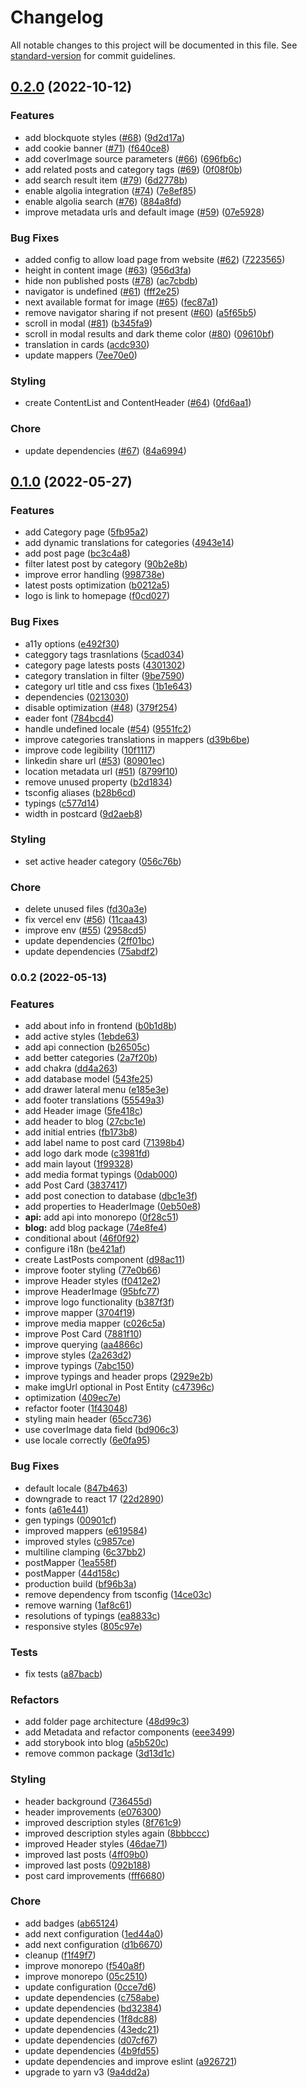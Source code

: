 # Changelog

All notable changes to this project will be documented in this file. See [standard-version](https://github.com/conventional-changelog/standard-version) for commit guidelines.

## [0.2.0](https://github.com/yisuses/whemotion/compare/@whe-blog@0.1.0...@whe-blog@0.2.0) (2022-10-12)


### Features

* add blockquote styles ([#68](https://github.com/yisuses/whemotion/issues/68)) ([9d2d17a](https://github.com/yisuses/whemotion/commit/9d2d17ab0c99c972942f4ecc3968c8ea3921add5))
* add cookie banner ([#71](https://github.com/yisuses/whemotion/issues/71)) ([f640ce8](https://github.com/yisuses/whemotion/commit/f640ce85d2ab756df52bc52311e599ec3def56ee))
* add coverImage source parameters ([#66](https://github.com/yisuses/whemotion/issues/66)) ([696fb6c](https://github.com/yisuses/whemotion/commit/696fb6c66dd5931a4c4e5cab8ddc5bc462d40cc0))
* add related posts and category tags ([#69](https://github.com/yisuses/whemotion/issues/69)) ([0f08f0b](https://github.com/yisuses/whemotion/commit/0f08f0bd70e95edb283d6d0ca3b209cd490f72d1))
* add search result item ([#79](https://github.com/yisuses/whemotion/issues/79)) ([6d2778b](https://github.com/yisuses/whemotion/commit/6d2778bedd0c9198d8d8ec195e5b2f8ef90c09da))
* enable algolia integration ([#74](https://github.com/yisuses/whemotion/issues/74)) ([7e8ef85](https://github.com/yisuses/whemotion/commit/7e8ef859f5aa6481bc81cee470d6fecca30599bd))
* enable algolia search ([#76](https://github.com/yisuses/whemotion/issues/76)) ([884a8fd](https://github.com/yisuses/whemotion/commit/884a8fdb719086851bca31f5c2e4ccafb7fe4fb7))
* improve metadata urls and default image ([#59](https://github.com/yisuses/whemotion/issues/59)) ([07e5928](https://github.com/yisuses/whemotion/commit/07e592838dd5359dfce87a77a24bc38d83ed31f2))


### Bug Fixes

* added config to allow load page from website ([#62](https://github.com/yisuses/whemotion/issues/62)) ([7223565](https://github.com/yisuses/whemotion/commit/72235657b02ce751ac8bb3d025d34251f1e9ff77))
* height in content image ([#63](https://github.com/yisuses/whemotion/issues/63)) ([956d3fa](https://github.com/yisuses/whemotion/commit/956d3fa84c6f9ef20eb033841a2f617fe2228eba))
* hide non published posts ([#78](https://github.com/yisuses/whemotion/issues/78)) ([ac7cbdb](https://github.com/yisuses/whemotion/commit/ac7cbdb498a29a87b9aa54a9a628d48fdb86c435))
* navigator is undefined ([#61](https://github.com/yisuses/whemotion/issues/61)) ([fff2e25](https://github.com/yisuses/whemotion/commit/fff2e25ca463bac8440ac8b13135c485fa7a9d9a))
* next available format for image ([#65](https://github.com/yisuses/whemotion/issues/65)) ([fec87a1](https://github.com/yisuses/whemotion/commit/fec87a11c13ec3b3693a8e462f5deb7fa8ef5149))
* remove navigator sharing if not present ([#60](https://github.com/yisuses/whemotion/issues/60)) ([a5f65b5](https://github.com/yisuses/whemotion/commit/a5f65b5117b573628552bd30bf58ce67c7a93b4f))
* scroll in modal ([#81](https://github.com/yisuses/whemotion/issues/81)) ([b345fa9](https://github.com/yisuses/whemotion/commit/b345fa9cc479a4f4ec6a0d4621212928ae65bac7))
* scroll in modal results and dark theme color ([#80](https://github.com/yisuses/whemotion/issues/80)) ([09610bf](https://github.com/yisuses/whemotion/commit/09610bf697dc4f8e2cf8c2ae2060cf212381937c))
* translation in cards ([acdc930](https://github.com/yisuses/whemotion/commit/acdc93020eb3b0c2d5c5407eefb08b3983ed1cb3))
* update mappers ([7ee70e0](https://github.com/yisuses/whemotion/commit/7ee70e0aaa71006d0ae0a0194eabe8e66218173d))


### Styling

* create ContentList and ContentHeader ([#64](https://github.com/yisuses/whemotion/issues/64)) ([0fd6aa1](https://github.com/yisuses/whemotion/commit/0fd6aa18b0685bc0787f2e085f1850147a11bbb4))


### Chore

* update dependencies ([#67](https://github.com/yisuses/whemotion/issues/67)) ([84a6994](https://github.com/yisuses/whemotion/commit/84a69946542339a9dbbbf26b8b8b3d71311b6ed0))

## [0.1.0](https://github.com/yisuses/whemotion/compare/@whe-blog@0.0.2...@whe-blog@0.1.0) (2022-05-27)


### Features

* add Category page ([5fb95a2](https://github.com/yisuses/whemotion/commit/5fb95a214e0f2a6674f37ff65cbddb914460aad3))
* add dynamic translations for categories ([4943e14](https://github.com/yisuses/whemotion/commit/4943e140386afd91ff81ff69175781bf675928b8))
* add post page ([bc3c4a8](https://github.com/yisuses/whemotion/commit/bc3c4a814d0b9bcc887ff2e99d55fc5e6411e972))
* filter latest post by category ([90b2e8b](https://github.com/yisuses/whemotion/commit/90b2e8b262d45e3478015861fa9346b6d0e02ac0))
* improve error handling ([998738e](https://github.com/yisuses/whemotion/commit/998738e176fad35cc18234ef130cd7d72d824845))
* latest posts optimization ([b0212a5](https://github.com/yisuses/whemotion/commit/b0212a55de783f837816b83b9f00b85ebc11e23e))
* logo is link to homepage ([f0cd027](https://github.com/yisuses/whemotion/commit/f0cd027cad882053a8cd3a3fb19e0ed3bf04295e))


### Bug Fixes

* a11y options ([e492f30](https://github.com/yisuses/whemotion/commit/e492f30d84953ed6b405ef5241f4b3157429c0b1))
* categgory tags trasnlations ([5cad034](https://github.com/yisuses/whemotion/commit/5cad03446de59c67fd9bc5e5d64275c51b85553b))
* category page latests posts ([4301302](https://github.com/yisuses/whemotion/commit/430130283cca5fbe42c873b16f93ba8739bff0ab))
* category translation in filter ([9be7590](https://github.com/yisuses/whemotion/commit/9be759009c4b2c04487b6cce3ba3e30bb5a1ce8b))
* category url title and css fixes ([1b1e643](https://github.com/yisuses/whemotion/commit/1b1e6432c36f38afb35378848cf905122ff272a1))
* dependencies ([0213030](https://github.com/yisuses/whemotion/commit/02130307abc44d9529615b93794364618868a3df))
* disable optimization ([#48](https://github.com/yisuses/whemotion/issues/48)) ([379f254](https://github.com/yisuses/whemotion/commit/379f2543dbeaa9a0db52568c2d2c401e87bb9ea9))
* eader font ([784bcd4](https://github.com/yisuses/whemotion/commit/784bcd4709abe3288bb6d1348ec10da8c0980aea))
* handle undefined locale ([#54](https://github.com/yisuses/whemotion/issues/54)) ([9551fc2](https://github.com/yisuses/whemotion/commit/9551fc2ec04df93066259a0833cb6b9f0a3fe767))
* improve categories translations in mappers ([d39b6be](https://github.com/yisuses/whemotion/commit/d39b6be5948e898dc887b76b442d1a3396f1cf2d))
* improve code legibility ([10f1117](https://github.com/yisuses/whemotion/commit/10f1117b63dbc2d3f3ba47e1e10067a4edf8c66a))
* linkedin share url ([#53](https://github.com/yisuses/whemotion/issues/53)) ([80901ec](https://github.com/yisuses/whemotion/commit/80901ec1fe9d193b014f43cada0774522f7c3902))
* location metadata url ([#51](https://github.com/yisuses/whemotion/issues/51)) ([8799f10](https://github.com/yisuses/whemotion/commit/8799f106b9b8312177a36b731c2791d3786521e9))
* remove unused property ([b2d1834](https://github.com/yisuses/whemotion/commit/b2d1834bc27cc706b2176f6c34e466ec8b723aed))
* tsconfig aliases ([b28b6cd](https://github.com/yisuses/whemotion/commit/b28b6cd2793102d98798f8da069117207830cc94))
* typings ([c577d14](https://github.com/yisuses/whemotion/commit/c577d146eaf0d1be0df04d57f8a3fb38adfa0132))
* width in postcard ([9d2aeb8](https://github.com/yisuses/whemotion/commit/9d2aeb879d224efd675af12328831af0d9a19bef))


### Styling

* set active header category ([056c76b](https://github.com/yisuses/whemotion/commit/056c76bbcca9ffe2e53e58d25cfeb04a95aa0c0d))


### Chore

* delete unused files ([fd30a3e](https://github.com/yisuses/whemotion/commit/fd30a3e156926813215565e08b5b1d694d8e0e92))
* fix vercel env ([#56](https://github.com/yisuses/whemotion/issues/56)) ([11caa43](https://github.com/yisuses/whemotion/commit/11caa43751f13a0a9cccf78263905551a629accf))
* improve env ([#55](https://github.com/yisuses/whemotion/issues/55)) ([2958cd5](https://github.com/yisuses/whemotion/commit/2958cd509bd2b69ccfec2a4e3a64dfce0da23b84))
* update dependencies ([2ff01bc](https://github.com/yisuses/whemotion/commit/2ff01bcee4b73f71c5c67eb88c94efa7b572e2fe))
* update dependencies ([75abdf2](https://github.com/yisuses/whemotion/commit/75abdf23d1c2a4ccfa88a3c87e66e003533b9e21))

### 0.0.2 (2022-05-13)


### Features

* add about info in frontend ([b0b1d8b](https://github.com/yisuses/whemotion/commit/b0b1d8b8453e48e3b496ca650c3a4dd49c7ad19a))
* add active styles ([1ebde63](https://github.com/yisuses/whemotion/commit/1ebde631da298e716b07e74d6df0bd316a25bc03))
* add api connection ([b26505c](https://github.com/yisuses/whemotion/commit/b26505ca83237260474076446aa3be0a905e05f8))
* add better categories ([2a7f20b](https://github.com/yisuses/whemotion/commit/2a7f20bab46986fe8bb56e3dcf04cee058e2072e))
* add chakra ([dd4a263](https://github.com/yisuses/whemotion/commit/dd4a2637c1b25ca299f1003fa0b9d7bd9ae5e050))
* add database model ([543fe25](https://github.com/yisuses/whemotion/commit/543fe2599d4b9f53082f9702390ad87712a12d05))
* add drawer lateral menu ([e185e3e](https://github.com/yisuses/whemotion/commit/e185e3e5a6df0a6fd31180b253a2309921ccf440))
* add footer translations ([55549a3](https://github.com/yisuses/whemotion/commit/55549a3631b8e660026b3375e5b23275216a02c3))
* add Header image ([5fe418c](https://github.com/yisuses/whemotion/commit/5fe418c482e552351faf564500358e64fd420be1))
* add header to blog ([27cbc1e](https://github.com/yisuses/whemotion/commit/27cbc1efcdd193ed3f80d8e9d1b6c47c38e9b10d))
* add initial entries ([fb173b8](https://github.com/yisuses/whemotion/commit/fb173b843f97a4b5ac1896b74f72be74bdc09d3b))
* add label name to post card ([71398b4](https://github.com/yisuses/whemotion/commit/71398b437e6d3901c9b76177f188026bcae34473))
* add logo dark mode ([c3981fd](https://github.com/yisuses/whemotion/commit/c3981fdcb487246174f04e5ccde0a556432965a6))
* add main layout ([1f99328](https://github.com/yisuses/whemotion/commit/1f99328f1934eb8328414c47c788f13b601fd1b5))
* add media format typings ([0dab000](https://github.com/yisuses/whemotion/commit/0dab00002d932f889776a04b7ad85bf4abbacf2b))
* add Post Card ([3837417](https://github.com/yisuses/whemotion/commit/3837417c039fe5fd1cd599e529530b90f5985952))
* add post conection to database ([dbc1e3f](https://github.com/yisuses/whemotion/commit/dbc1e3f314cb5ce087d4389d70ccbddbd477d16b))
* add properties to HeaderImage ([0eb50e8](https://github.com/yisuses/whemotion/commit/0eb50e8d04b3c1a47166bb0017a24e0b980e5b72))
* **api:** add api into monorepo ([0f28c51](https://github.com/yisuses/whemotion/commit/0f28c51ef13581ce4c2399da52b45ce91b46fc39))
* **blog:** add blog package ([74e8fe4](https://github.com/yisuses/whemotion/commit/74e8fe43cb51193c568f8d12eb84c371addacef0))
* conditional about ([46f0f92](https://github.com/yisuses/whemotion/commit/46f0f927b79503f351ac69afca49e533e460fcd1))
* configure i18n ([be421af](https://github.com/yisuses/whemotion/commit/be421af9b970aa9529ea66744af46827ec58c6e1))
* create LastPosts component ([d98ac11](https://github.com/yisuses/whemotion/commit/d98ac11f833b523e61b7e4cf87ba2cb7051a340d))
* improve footer styling ([77e0b66](https://github.com/yisuses/whemotion/commit/77e0b6611d37f449228ea4c8bf0c3c7725917fb3))
* improve Header styles ([f0412e2](https://github.com/yisuses/whemotion/commit/f0412e2437ec530dbbc92cab97c12026080d60ad))
* improve HeaderImage ([95bfc77](https://github.com/yisuses/whemotion/commit/95bfc77796f52dd46be436d00460f88caa12c128))
* improve logo functionality ([b387f3f](https://github.com/yisuses/whemotion/commit/b387f3fe19f9f0a197f618fa9e6069ae88588862))
* improve mapper ([3704f19](https://github.com/yisuses/whemotion/commit/3704f195b3821540d927ceaaf0dde7b950cf7b8f))
* improve media  mapper ([c026c5a](https://github.com/yisuses/whemotion/commit/c026c5a0b551f80025bf30e3c389806cb36ebf0c))
* improve Post Card ([7881f10](https://github.com/yisuses/whemotion/commit/7881f10cc1f3af4d5ef1d36788262912000ca513))
* improve querying ([aa4866c](https://github.com/yisuses/whemotion/commit/aa4866c40ced8b8bcc05e63a24874d137b812274))
* improve styles ([2a263d2](https://github.com/yisuses/whemotion/commit/2a263d2ae83b11ef18085a9632959934f34a7476))
* improve typings ([7abc150](https://github.com/yisuses/whemotion/commit/7abc150538b8b5a0cb7ad70667bee5a7c3507c22))
* improve typings and header props ([2929e2b](https://github.com/yisuses/whemotion/commit/2929e2b3a0d5db71972274030c6c3215890d198b))
* make imgUrl optional in Post Entity ([c47396c](https://github.com/yisuses/whemotion/commit/c47396cd6484eecc3b0689abbd8cfe66923c58d5))
* optimization ([409ec7e](https://github.com/yisuses/whemotion/commit/409ec7ee956121008689809965f807949a223d0c))
* refactor footer ([1f43048](https://github.com/yisuses/whemotion/commit/1f43048bb9d82cb765423c6d636d8ac35b2d93c2))
* styling main header ([65cc736](https://github.com/yisuses/whemotion/commit/65cc73660a9e6d2bb8a93b74a27bdad13e37f426))
* use coverImage data field ([bd906c3](https://github.com/yisuses/whemotion/commit/bd906c375f19cd65cd57dbf40507875f1f5727a3))
* use locale correctly ([6e0fa95](https://github.com/yisuses/whemotion/commit/6e0fa95ef4ee066e9721ce54fe2ec29eab457f32))


### Bug Fixes

* default locale ([847b463](https://github.com/yisuses/whemotion/commit/847b4631a70195b1b57292eb15276d409db1fc53))
* downgrade to react 17 ([22d2890](https://github.com/yisuses/whemotion/commit/22d289002add24674d3aa22487d02b985e36fab1))
* fonts ([a61e441](https://github.com/yisuses/whemotion/commit/a61e4417126821807078e3685fe3e154c739da37))
* gen typings ([00901cf](https://github.com/yisuses/whemotion/commit/00901cfec10a72a60243cd6b74fbd6e44543f57e))
* improved mappers ([e619584](https://github.com/yisuses/whemotion/commit/e61958482d4e47409c762d9f7b4bb07ecd47f073))
* improved styles ([c9857ce](https://github.com/yisuses/whemotion/commit/c9857ce3a2a4576e6f0029e279da0653e4d718c8))
* multiline clamping ([6c37bb2](https://github.com/yisuses/whemotion/commit/6c37bb29ad1ce51d186f10a868ae60330f548b93))
* postMapper ([1ea558f](https://github.com/yisuses/whemotion/commit/1ea558f59991ec99f72be06a7b0416d68ffeaf07))
* postMapper ([44d158c](https://github.com/yisuses/whemotion/commit/44d158cc9a8fc32145e23a153951697122688e3f))
* production build ([bf96b3a](https://github.com/yisuses/whemotion/commit/bf96b3a7308d686729d58ca29d401526560990f2))
* remove dependency from tsconfig ([14ce03c](https://github.com/yisuses/whemotion/commit/14ce03c68a55bf0adfc6b1320e97cd97a3d4f38f))
* remove warning ([1af8c61](https://github.com/yisuses/whemotion/commit/1af8c6166d08f39fd9eb72b0444542eeedda71b1))
* resolutions of typings ([ea8833c](https://github.com/yisuses/whemotion/commit/ea8833c5ac8c968ffc6f9064fc818a6b8e583ed6))
* responsive styles ([805c97e](https://github.com/yisuses/whemotion/commit/805c97e0a79581d7afa6e38f8a449e85e483b864))


### Tests

* fix tests ([a87bacb](https://github.com/yisuses/whemotion/commit/a87bacb7bcaff978228ceddb20c4be0b3c846380))


### Refactors

* add folder page architecture ([48d99c3](https://github.com/yisuses/whemotion/commit/48d99c3134fb304712c3f3813b69a0cec856aaf2))
* add Metadata and refactor components ([eee3499](https://github.com/yisuses/whemotion/commit/eee3499e36fd77a336c05f844110a4720f676b9e))
* add storybook into blog ([a5b520c](https://github.com/yisuses/whemotion/commit/a5b520c78c6f804407929abbfeb35fcaa01dd322))
* remove common package ([3d13d1c](https://github.com/yisuses/whemotion/commit/3d13d1caaf7f8da5c1beecb4cebf759a2157c0cb))


### Styling

* header background ([736455d](https://github.com/yisuses/whemotion/commit/736455dfeb723bed3262f2b0b5229a152d3e6a45))
* header improvements ([e076300](https://github.com/yisuses/whemotion/commit/e0763001abcdfa23cc4a2395deee69bdc174ff72))
* improved description styles ([8f761c9](https://github.com/yisuses/whemotion/commit/8f761c9192b0b7ae6ddfe13b29f35c4a76d88142))
* improved description styles again ([8bbbccc](https://github.com/yisuses/whemotion/commit/8bbbccc5e292af1a0c8c1ea73755e6fedff9ba40))
* improved Header styles ([46dae71](https://github.com/yisuses/whemotion/commit/46dae717ae7404f63d5cbb20cd5640c83a2fb936))
* improved last posts ([4ff09b0](https://github.com/yisuses/whemotion/commit/4ff09b0dff9f44101fe41f96dfb04694cdec0e1c))
* improved last posts ([092b188](https://github.com/yisuses/whemotion/commit/092b188456bbe2071c365491023a3e6129da9ddc))
* post card improvements ([fff6680](https://github.com/yisuses/whemotion/commit/fff6680f0c900b69d3d72bafd46b9a0a693289a4))


### Chore

* add badges ([ab65124](https://github.com/yisuses/whemotion/commit/ab651241af952ed17541923607313851bd74bd95))
* add next configuration ([1ed44a0](https://github.com/yisuses/whemotion/commit/1ed44a0a492e2fe346e70630126644d728fb363b))
* add next configuration ([d1b6670](https://github.com/yisuses/whemotion/commit/d1b6670a78a25af2dbb5ac202684e0b4d4b5303a))
* cleanup ([f1f49f7](https://github.com/yisuses/whemotion/commit/f1f49f7cf353bb007e977c7df57e53f3b4fd97c6))
* improve monorepo ([f540a8f](https://github.com/yisuses/whemotion/commit/f540a8fe1a4eb6dff4275899e6926d58ea11181f))
* improve monorepo ([05c2510](https://github.com/yisuses/whemotion/commit/05c25109d8b0195f0847012083b016fb35821f85))
* update configuration ([0cce7d6](https://github.com/yisuses/whemotion/commit/0cce7d6dc390a971fb982bf185ba0ee2ab1aaa9b))
* update dependencies ([c758abe](https://github.com/yisuses/whemotion/commit/c758abe493bfa2e77e21a060f034b2d76957c669))
* update dependencies ([bd32384](https://github.com/yisuses/whemotion/commit/bd32384c5182cd4502f5d3b840903ba148d199e2))
* update dependencies ([1f8dc88](https://github.com/yisuses/whemotion/commit/1f8dc880b257f05318ea977ad58355772f5caebd))
* update dependencies ([43edc21](https://github.com/yisuses/whemotion/commit/43edc21b9f5a32203e43314764c982a6227aa83c))
* update dependencies ([d07cf67](https://github.com/yisuses/whemotion/commit/d07cf670d7a30162956f9832c95b415667e6f3c3))
* update dependencies ([4b9fd55](https://github.com/yisuses/whemotion/commit/4b9fd5560a3d4156d529e46a9e38e0e28c411c74))
* update dependencies and improve eslint ([a926721](https://github.com/yisuses/whemotion/commit/a926721a0cc38d50c7c4e0b6de19e92d7399f921))
* upgrade to yarn v3 ([9a4dd2a](https://github.com/yisuses/whemotion/commit/9a4dd2acc4ff07b673a55a86de40bd370a26252d))
